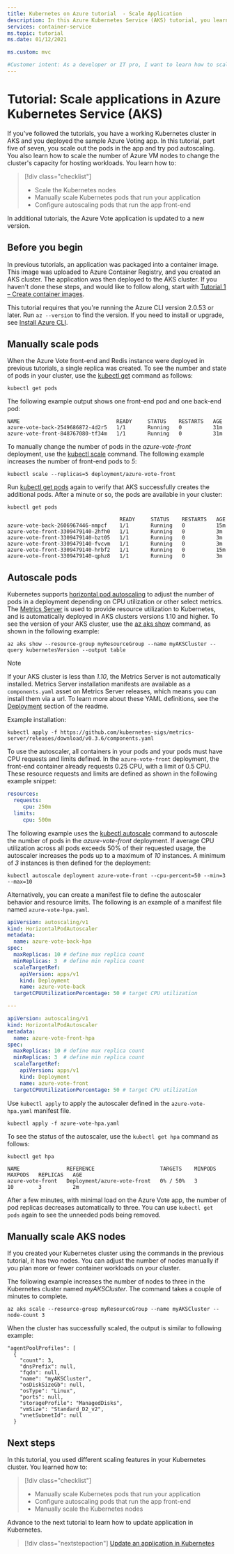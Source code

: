 ```yaml
---
title: Kubernetes on Azure tutorial  - Scale Application
description: In this Azure Kubernetes Service (AKS) tutorial, you learn how to scale nodes and pods in Kubernetes, and implement horizontal pod autoscaling.
services: container-service
ms.topic: tutorial
ms.date: 01/12/2021

ms.custom: mvc

#Customer intent: As a developer or IT pro, I want to learn how to scale my applications in an Azure Kubernetes Service (AKS) cluster so that I can provide high availability or respond to customer demand and application load.
---
```


# Tutorial: Scale applications in Azure Kubernetes Service (AKS)

If you've followed the tutorials, you have a working Kubernetes cluster in AKS and you deployed the sample Azure Voting app. In this tutorial, part five of seven, you scale out the pods in the app and try pod autoscaling. You also learn how to scale the number of Azure VM nodes to change the cluster's capacity for hosting workloads. You learn how to:

> [!div class="checklist"]
> * Scale the Kubernetes nodes
> * Manually scale Kubernetes pods that run your application
> * Configure autoscaling pods that run the app front-end

In additional tutorials, the Azure Vote application is updated to a new version.

## Before you begin

In previous tutorials, an application was packaged into a container image. This image was uploaded to Azure Container Registry, and you created an AKS cluster. The application was then deployed to the AKS cluster. If you haven't done these steps, and would like to follow along, start with [Tutorial 1 – Create container images][aks-tutorial-prepare-app].

This tutorial requires that you're running the Azure CLI version 2.0.53 or later. Run `az --version` to find the version. If you need to install or upgrade, see [Install Azure CLI][azure-cli-install].

## Manually scale pods

When the Azure Vote front-end and Redis instance were deployed in previous tutorials, a single replica was created. To see the number and state of pods in your cluster, use the [kubectl get][kubectl-get] command as follows:

```console
kubectl get pods
```

The following example output shows one front-end pod and one back-end pod:

```
NAME                               READY     STATUS    RESTARTS   AGE
azure-vote-back-2549686872-4d2r5   1/1       Running   0          31m
azure-vote-front-848767080-tf34m   1/1       Running   0          31m
```

To manually change the number of pods in the *azure-vote-front* deployment, use the [kubectl scale][kubectl-scale] command. The following example increases the number of front-end pods to *5*:

```console
kubectl scale --replicas=5 deployment/azure-vote-front
```

Run [kubectl get pods][kubectl-get] again to verify that AKS successfully creates the additional pods. After a minute or so, the  pods are available in your cluster:

```console
kubectl get pods

                                    READY     STATUS    RESTARTS   AGE
azure-vote-back-2606967446-nmpcf    1/1       Running   0          15m
azure-vote-front-3309479140-2hfh0   1/1       Running   0          3m
azure-vote-front-3309479140-bzt05   1/1       Running   0          3m
azure-vote-front-3309479140-fvcvm   1/1       Running   0          3m
azure-vote-front-3309479140-hrbf2   1/1       Running   0          15m
azure-vote-front-3309479140-qphz8   1/1       Running   0          3m
```

## Autoscale pods

Kubernetes supports [horizontal pod autoscaling][kubernetes-hpa] to adjust the number of pods in a deployment depending on CPU utilization or other select metrics. The [Metrics Server][metrics-server] is used to provide resource utilization to Kubernetes, and is automatically deployed in AKS clusters versions 1.10 and higher. To see the version of your AKS cluster, use the [az aks show][az-aks-show] command, as shown in the following example:

```azurecli
az aks show --resource-group myResourceGroup --name myAKSCluster --query kubernetesVersion --output table
```

> [!NOTE]
> If your AKS cluster is less than *1.10*, the Metrics Server is not automatically installed. Metrics Server installation manifests are available as a `components.yaml` asset on Metrics Server releases, which means you can install them via a url. To learn more about these YAML definitions, see the [Deployment][metrics-server-github] section of the readme.
> 
> Example installation:
> ```console
> kubectl apply -f https://github.com/kubernetes-sigs/metrics-server/releases/download/v0.3.6/components.yaml
> ```

To use the autoscaler, all containers in your pods and your pods must have CPU requests and limits defined. In the `azure-vote-front` deployment, the front-end container already requests 0.25 CPU, with a limit of 0.5 CPU. These resource requests and limits are defined as shown in the following example snippet:

```yaml
resources:
  requests:
     cpu: 250m
  limits:
     cpu: 500m
```

The following example uses the [kubectl autoscale][kubectl-autoscale] command to autoscale the number of pods in the *azure-vote-front* deployment. If average CPU utilization across all pods exceeds 50% of their requested usage, the autoscaler increases the pods up to a maximum of *10* instances. A minimum of *3* instances is then defined for the deployment:

```console
kubectl autoscale deployment azure-vote-front --cpu-percent=50 --min=3 --max=10
```

Alternatively, you can create a manifest file to define the autoscaler behavior and resource limits. The following is an example of a manifest file named `azure-vote-hpa.yaml`.

```yaml
apiVersion: autoscaling/v1
kind: HorizontalPodAutoscaler
metadata:
  name: azure-vote-back-hpa
spec:
  maxReplicas: 10 # define max replica count
  minReplicas: 3  # define min replica count
  scaleTargetRef:
    apiVersion: apps/v1
    kind: Deployment
    name: azure-vote-back
  targetCPUUtilizationPercentage: 50 # target CPU utilization

---

apiVersion: autoscaling/v1
kind: HorizontalPodAutoscaler
metadata:
  name: azure-vote-front-hpa
spec:
  maxReplicas: 10 # define max replica count
  minReplicas: 3  # define min replica count
  scaleTargetRef:
    apiVersion: apps/v1
    kind: Deployment
    name: azure-vote-front
  targetCPUUtilizationPercentage: 50 # target CPU utilization
```

Use `kubectl apply` to apply the autoscaler defined in the `azure-vote-hpa.yaml` manifest file.

```
kubectl apply -f azure-vote-hpa.yaml
```

To see the status of the autoscaler, use the `kubectl get hpa` command as follows:

```
kubectl get hpa

NAME               REFERENCE                     TARGETS    MINPODS   MAXPODS   REPLICAS   AGE
azure-vote-front   Deployment/azure-vote-front   0% / 50%   3         10        3          2m
```

After a few minutes, with minimal load on the Azure Vote app, the number of pod replicas decreases automatically to three. You can use `kubectl get pods` again to see the unneeded pods being removed.

## Manually scale AKS nodes

If you created your Kubernetes cluster using the commands in the previous tutorial, it has two nodes. You can adjust the number of nodes manually if you plan more or fewer container workloads on your cluster.

The following example increases the number of nodes to three in the Kubernetes cluster named *myAKSCluster*. The command takes a couple of minutes to complete.

```azurecli
az aks scale --resource-group myResourceGroup --name myAKSCluster --node-count 3
```

When the cluster has successfully scaled, the output is similar to following example:

```
"agentPoolProfiles": [
  {
    "count": 3,
    "dnsPrefix": null,
    "fqdn": null,
    "name": "myAKSCluster",
    "osDiskSizeGb": null,
    "osType": "Linux",
    "ports": null,
    "storageProfile": "ManagedDisks",
    "vmSize": "Standard_D2_v2",
    "vnetSubnetId": null
  }
```

## Next steps

In this tutorial, you used different scaling features in your Kubernetes cluster. You learned how to:

> [!div class="checklist"]
> * Manually scale Kubernetes pods that run your application
> * Configure autoscaling pods that run the app front-end
> * Manually scale the Kubernetes nodes

Advance to the next tutorial to learn how to update application in Kubernetes.

> [!div class="nextstepaction"]
> [Update an application in Kubernetes][aks-tutorial-update-app]

<!-- LINKS - external -->
[kubectl-autoscale]: https://kubernetes.io/docs/reference/generated/kubectl/kubectl-commands#autoscale
[kubectl-get]: https://kubernetes.io/docs/reference/generated/kubectl/kubectl-commands#get
[kubectl-scale]: https://kubernetes.io/docs/reference/generated/kubectl/kubectl-commands#scale
[kubernetes-hpa]: https://kubernetes.io/docs/tasks/run-application/horizontal-pod-autoscale/
[metrics-server-github]: https://github.com/kubernetes-sigs/metrics-server/blob/master/README.md#deployment
[metrics-server]: https://kubernetes.io/docs/tasks/debug-application-cluster/resource-metrics-pipeline/#metrics-server

<!-- LINKS - internal -->
[aks-tutorial-prepare-app]: ./tutorial-kubernetes-prepare-app.md
[aks-tutorial-update-app]: ./tutorial-kubernetes-app-update.md
[az-aks-scale]: /cli/azure/aks#az-aks-scale
[azure-cli-install]: /cli/azure/install-azure-cli
[az-aks-show]: /cli/azure/aks#az-aks-show
